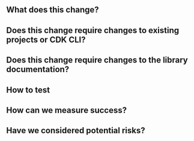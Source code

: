 ## What does this change?
<!-- A PR should have enough detail to be understandable far in the future. e.g what is the problem/why is the change needed, how does it solve it and any questions or points of discussion. Prefer copying information from a Trello card over linking to it; the card may not always exist and reviewers may not have access to the board. -->

## Does this change require changes to existing projects or CDK CLI?
<!-- Consider whether this is something that will mean changes to projects that have already been migrated or to the CDK CLI tool. If changes are required, consider adding a checklist here and/or linking to related PRs --->

## Does this change require changes to the library documentation?
<!-- If you are adding a new construct or pattern, has new documentation been added? If you are amending defaults or changing behaviour, are the existing docs still valid? --->

## How to test
<!-- Provide instructions to help others verify the change. This could take the form of "On PROD, do X and witness Y. On this branch, do X and witness Z. " -->
<!-- FYI you can use https://github.com/guardian/cdk-playground to test changes before publishing to NPM. -->

## How can we measure success?
<!-- Do you expect errors to decrease? Do you expect user journeys to be simplified? What can be used to prove this? A filtered view of logs or analytics, etc? -->

## Have we considered potential risks?
<!-- What are the potential risks and how can they be mitigated? Does an error require an alarm? Should user help, infosec, or legal be informed of this change? Is private information guarded? Do we need to add anything in the backlog? -->
